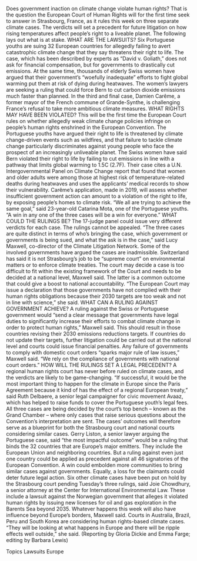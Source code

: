 Does government inaction on climate change violate human rights?
That is the question the European Court of Human Rights will for the first time seek to answer in Strasbourg, France, as it rules this week on three separate climate cases.
The verdicts will set a precedent for future litigation on how rising temperatures affect people’s right to a liveable planet.
The following lays out what is at stake.
WHAT ARE THE LAWSUITS?
Six Portuguese youths are suing 32 European countries for allegedly failing to avert catastrophic climate change that they say threatens their right to life.
The case, which has been described by experts as “David v. Goliath,” does not ask for financial compensation, but for governments to drastically cut emissions.
At the same time, thousands of elderly Swiss women have argued that their government’s “woefully inadequate” efforts to fight global warming put them at risk of dying during heatwaves.
The women’s lawyers are seeking a ruling that could force Bern to cut carbon dioxide emissions much faster than planned.
In the third and final case, Damien Carême, a former mayor of the French commune of Grande-Synthe, is challenging France’s refusal to take more ambitious climate measures.
WHAT RIGHTS MAY HAVE BEEN VIOLATED?
This will be the first time the European Court rules on whether allegedly weak climate change policies infringe on people’s human rights enshrined in the European Convention.
The Portuguese youths have argued their right to life is threatened by climate change-driven events such as wildfires, and that failure to tackle climate change particularly discriminates against young people who face the prospect of an increasingly unliveable planet.
The Swiss women have said Bern violated their right to life by failing to cut emissions in line with a pathway that limits global warming to 1.5C (2.7F).
Their case cites a U.N. Intergovernmental Panel on Climate Change report that found that women and older adults were among those at highest risk of temperature-related deaths during heatwaves and uses the applicants’ medical records to show their vulnerability.
Carême’s application, made in 2019, will assess whether insufficient government action can amount to a violation of the right to life, by exposing people’s homes to climate risk.
“We all are trying to achieve the same goal,” said 23-year-old Catarina Mota, one of the Portuguese youths. “A win in any one of the three cases will be a win for everyone.”
WHAT COULD THE RULINGS BE?
The 17-judge panel could issue very different verdicts for each case. The rulings cannot be appealed.
“The three cases are quite distinct in terms of who’s bringing the case, which government or governments is being sued, and what the ask is in the case,” said Lucy Maxwell, co-director of the Climate Litigation Network.
Some of the involved governments have argued the cases are inadmissible. Switzerland has said it is not Strasbourg’s job to be “supreme court” on environmental matters or to enforce climate treaties.
The court may decide a case is too difficult to fit within the existing framework of the Court and needs to be decided at a national level, Maxwell said. The latter is a common outcome that could give a boost to national accountability.
“The European Court may issue a declaration that those governments have not complied with their human rights obligations because their 2030 targets are too weak and not in line with science,” she said.
WHAT CAN A RULING AGAINST GOVERNMENT ACHIEVE?
A ruling against the Swiss or Portuguese government would “send a clear message that governments have legal duties to significantly increase their efforts to combat climate change in order to protect human rights,” Maxwell said.
This should result in those countries revising their 2030 emissions reductions targets.
If countries do not update their targets, further litigation could be carried out at the national level and courts could issue financial penalties.
Any failure of governments to comply with domestic court orders “sparks major rule of law issues,” Maxwell said.
“We rely on the compliance of governments with national court orders.”
HOW WILL THE RULINGS SET A LEGAL PRECEDENT?
A regional human rights court has never before ruled on climate cases, and the verdicts are likely to be game-changing.
“If successful, it would be the most important thing to happen for the climate in Europe since the Paris Agreement because it kind of has the effect of a regional European treaty,” said Ruth Delbaere, a senior legal campaigner for civic movement Avaaz, which has helped to raise funds to cover the Portuguese youth’s legal fees.
All three cases are being decided by the court’s top bench – known as the Grand Chamber – where only cases that raise serious questions about the Convention’s interpretation are sent.
The cases’ outcomes will therefore serve as a blueprint for both the Strasbourg court and national courts considering similar cases.
Gerry Liston, a senior lawyer arguing the Portuguese case, said “the most impactful outcome” would be a ruling that binds the 32 countries that are Europe’s major emitters. They include the European Union and neighboring countries.
But a ruling against even just one country could be applied as precedent against all 46 signatories of the European Convention.
A win could embolden more communities to bring similar cases against governments. Equally, a loss for the claimants could deter future legal action.
Six other climate cases have been put on hold by the Strasbourg court pending Tuesday’s three rulings, said Joie Chowdhury, a senior attorney at the Center for International Environmental Law.
These include a lawsuit against the Norwegian government that alleges it violated human rights by issuing new licenses for oil and gas exploration in the Barents Sea beyond 2035.
Whatever happens this week will also have influence beyond Europe’s borders, Maxwell said.
Courts in Australia, Brazil, Peru and South Korea are considering human rights-based climate cases.
“They will be looking at what happens in Europe and there will be ripple effects well outside,” she said.
(Reporting by Gloria Dickie and Emma Farge; editing by Barbara Lewis)

Topics
Lawsuits
Europe
